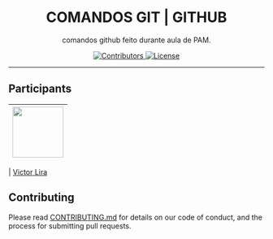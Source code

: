 <h1 align="center"> COMANDOS GIT | GITHUB </h1>

<p align="center">comandos github feito durante aula de PAM.</p>

<p align="center">
  <a href="https://github.com/VicLira/timer-pomodoro/graphs/contributors">
    <img src="https://img.shields.io/github/contributors/rocketseat/youtube-clone-discord?color=%237159c1&logoColor=%237159c1&style=flat" alt="Contributors">
  </a>
  <a href="https://opensource.org/licenses/MIT">
    <img src="https://img.shields.io/github/license/rocketseat/youtube-clone-discord?color=%237159c1&logo=mit" alt="License">
  </a>
</p>

<hr>
  
</p>

## Participants

| [<img src="https://user-images.githubusercontent.com/70662154/153310032-0009e1bc-f99d-4829-8e06-8d8c58271504.jpg" width="100px;"/>](https://github.com/vicLira) |
| :------------------------------------------------------------------------------------------------------------------------: |


| [Victor Lira](https://github.com/VicLira)


## Contributing

Please read [CONTRIBUTING.md](CONTRIBUTING.md) for details on our code of conduct, and the process for submitting pull requests.
